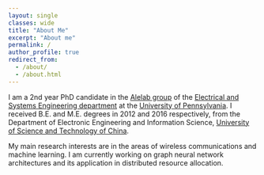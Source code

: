 ```yaml
---
layout: single
classes: wide
title: "About Me"
excerpt: "About me"
permalink: /
author_profile: true
redirect_from: 
  - /about/
  - /about.html
---
```



I am a 2nd year PhD candidate in the [Alelab group](https://alelab.seas.upenn.edu/) of the [Electrical and Systems Engineering department](https://www.ese.upenn.edu/) at the [University of Pennsylvania](https://www.upenn.edu/). I received B.E. and M.E. degrees in 2012 and 2016 respectively, from the Department of Electronic Engineering and Information Science, [University of Science and Technology of China](https://en.ustc.edu.cn/). <br>

My main research interests are in the areas of wireless communications and machine learning. I am currently working on graph neural network architectures and its application in distributed resource allocation.
